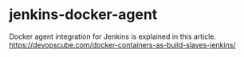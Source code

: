 # jenkins-docker-agent

Docker agent integration for Jenkins is explained in this article. https://devopscube.com/docker-containers-as-build-slaves-jenkins/
